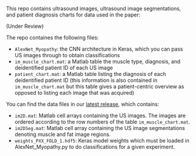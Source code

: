 This repo contains ultrasound images, ultrasound image segmentations, and patient diagnosis charts for data used in the paper:

(Under Review)

The repo containes the following files:

* `AlexNet_Myopathy`: the CNN architecture in Keras, which you can pass US images through to obtain classifications
* `im_muscle_chart.mat`: a Matlab table the muscle type, diagnosis, and deidentified patient ID of each US image
* `patient_chart.mat`: a Matlab table listing the diagnosis of each deidentified patient ID (this information is also contained in `im_muscle_chart.mat` but this table gives a patient-centric overview as opposed to listing each image that was acquired)

You can find the data files in our [latest release](https://github.com/jalbayd1/myopathy_US/releases/latest), which contains:
* `im2D.mat`: Matlab cell arrays containing the US images. The images are ordered according to the row numbers of the table `im_muscle_chart.mat`.
* `im2DSeg.mat`: Matlab cell array containing the US image segmentations denoting muscle and fat image regions.
* `weights_PXX_FOLD_1.hdf5`: Keras model weights which must be loaded in AlexNet_Myopathy.py to do classifications for a given experiment.